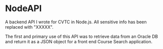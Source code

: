 # NodeAPI
A backend API I wrote for CVTC in Node.js. All sensitive info has been replaced with "XXXXX".

The first and primary use of this API was to retrieve data from an Oracle DB and return it as a JSON object for a front end Course Search application.

